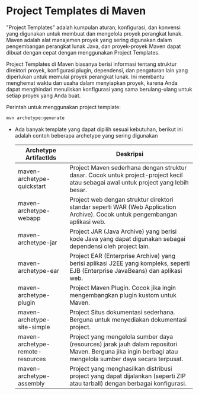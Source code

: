 # Project Templates di Maven

"Project Templates" adalah kumpulan aturan, konfigurasi, dan konvensi yang digunakan untuk membuat dan mengelola proyek perangkat lunak. Maven adalah alat manajemen proyek yang sering digunakan dalam pengembangan perangkat lunak Java, dan proyek-proyek Maven dapat dibuat dengan cepat dengan menggunakan Project Templates.

Project Templates di Maven biasanya berisi informasi tentang struktur direktori proyek, konfigurasi plugin, dependensi, dan pengaturan lain yang diperlukan untuk memulai proyek perangkat lunak. Ini membantu menghemat waktu dan usaha dalam menyiapkan proyek, karena Anda dapat menghindari menuliskan konfigurasi yang sama berulang-ulang untuk setiap proyek yang Anda buat.

Perintah untuk menggunakan project template:
```sh
mvn archetype:generate
```


- Ada banyak template yang dapat dipilih sesuai kebutuhan, berikut ini adalah contoh beberapa archetype yang sering digunakan

    | Archetype ArtifactIds          | Deskripsi                                                                                           |
    | ------------------------------ | --------------------------------------------------------------------------------------------------- |
    | maven-archetype-quickstart     | Project Maven sederhana dengan struktur dasar. Cocok untuk project-project kecil atau sebagai awal untuk project yang lebih besar.                  |
    | maven-archetype-webapp         | Project web dengan struktur direktori standar seperti WAR (Web Application Archive). Cocok untuk pengembangan aplikasi web.                          |
    | maven-archetype-jar            | Project JAR (Java Archive) yang berisi kode Java yang dapat digunakan sebagai dependensi oleh project lain.                                    |
    | maven-archetype-ear            | Project EAR (Enterprise Archive) yang berisi aplikasi J2EE yang kompleks, seperti EJB (Enterprise JavaBeans) dan aplikasi web.                  |
    | maven-archetype-plugin         | Project Maven Plugin. Cocok jika ingin mengembangkan plugin kustom untuk Maven.                                                     |
    | maven-archetype-site-simple    | Project Situs dokumentasi sederhana. Berguna untuk menyediakan dokumentasi project.                                               |
    | maven-archetype-remote-resources | Project yang mengelola sumber daya (resources) jarak jauh dalam repositori Maven. Berguna jika ingin berbagi atau mengelola sumber daya secara terpusat. |
    | maven-archetype-assembly       | Project yang menghasilkan distribusi project yang dapat dijalankan (seperti ZIP atau tarball) dengan berbagai konfigurasi.                       |                                          
  